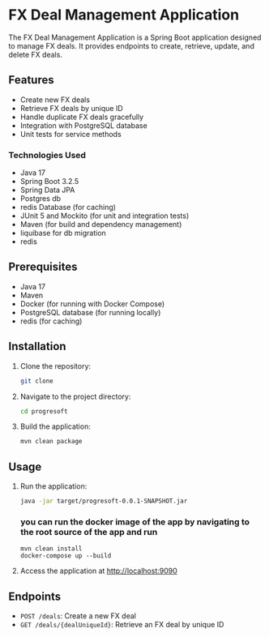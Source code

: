 # FX Deal Management Application

The FX Deal Management Application is a Spring Boot application designed to manage FX deals. It provides endpoints to create, retrieve, update, and delete FX deals.

## Features

- Create new FX deals
- Retrieve FX deals by unique ID
- Handle duplicate FX deals gracefully
- Integration with PostgreSQL database
- Unit tests for service methods

### Technologies Used
* Java 17
* Spring Boot 3.2.5
* Spring Data JPA
* Postgres db
* redis Database (for caching)
* JUnit 5 and Mockito (for unit and integration tests)
* Maven (for build and dependency management)
* liquibase for db migration
* redis

## Prerequisites

- Java 17
- Maven
- Docker (for running with Docker Compose)
- PostgreSQL database (for running locally)
- redis (for caching)

## Installation

1. Clone the repository:

    ```bash
    git clone 
    ```

2. Navigate to the project directory:

    ```bash
    cd progresoft
    ```

3. Build the application:

    ```bash
    mvn clean package
    ```

## Usage

1. Run the application:

    ```bash
    java -jar target/progresoft-0.0.1-SNAPSHOT.jar

    ```
   ### you can run the docker image of the app by navigating to the root source of the app and run 
   ```
   mvn clean install 
   docker-compose up --build

2. Access the application at [http://localhost:9090](http://localhost:9090)

## Endpoints

- `POST /deals`: Create a new FX deal
- `GET /deals/{dealUniqueId}`: Retrieve an FX deal by unique ID

